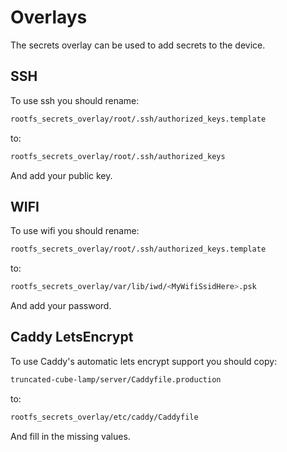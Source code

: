 # Overlays

The secrets overlay can be used to add secrets to the device.

## SSH

To use ssh you should rename:

```bash
rootfs_secrets_overlay/root/.ssh/authorized_keys.template
```

to:

```bash
rootfs_secrets_overlay/root/.ssh/authorized_keys
```

And add your public key.

## WIFI

To use wifi you should rename:

```bash
rootfs_secrets_overlay/root/.ssh/authorized_keys.template
```

to:

```bash
rootfs_secrets_overlay/var/lib/iwd/<MyWifiSsidHere>.psk
```

And add your password.

## Caddy LetsEncrypt

To use Caddy's automatic lets encrypt support you should copy:

```bash
truncated-cube-lamp/server/Caddyfile.production
```

to:

```bash
rootfs_secrets_overlay/etc/caddy/Caddyfile
```

And fill in the missing values.

